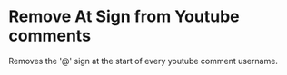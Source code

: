 # Remove At Sign from Youtube comments
Removes the '@' sign at the start of every youtube comment username.
